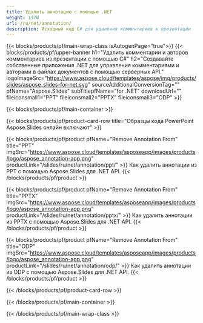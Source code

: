 ```yaml
---
title: Удалить аннотацию с помощью .NET
weight: 1370
url: /ru/net/annotation/
description: Исходный код C# для удаления комментариев к презентации
---
```


{{< blocks/products/pf/main-wrap-class isAutogenPage="true">}}
{{< blocks/products/pf/upper-banner h1="Удалить комментарии и авторов комментариев из презентации с помощью C#" h2="Создавайте собственные приложения .NET для управления комментариями и авторами в файлах документов с помощью серверных API." logoImageSrc="https://www.aspose.cloud/templates/aspose/img/products/slides/aspose_slides-for-net.svg" sourceAdditionalConversionTag="" pfName="Aspose.Slides" subTitlepfName="for .NET" downloadUrl="" fileiconsmall1="PPT" fileiconsmall2="PPTX" fileiconsmall3="ODP" >}}

{{< blocks/products/pf/main-container >}}

{{< blocks/products/pf/product-card-row title="Образцы кода PowerPoint Aspose.Slides онлайн включают" >}}

{{< blocks/products/pf/product pfName="Remove Annotation From" title="РРТ" imgSrc="https://www.aspose.cloud/templates/asposeapp/images/products/logo/aspose_annotation-app.png" productLink="/slides/ru/net/annotation/ppt/" >}}
Как удалить аннотации из PPT с помощью Aspose.Slides для .NET API.
{{< /blocks/products/pf/product >}}

{{< blocks/products/pf/product pfName="Remove Annotation From" title="PPTX" imgSrc="https://www.aspose.cloud/templates/asposeapp/images/products/logo/aspose_annotation-app.png" productLink="/slides/ru/net/annotation/pptx/" >}}
Как удалить аннотации из PPTX с помощью Aspose.Slides для .NET API.
{{< /blocks/products/pf/product >}}

{{< blocks/products/pf/product pfName="Remove Annotation From" title="ODP" imgSrc="https://www.aspose.cloud/templates/asposeapp/images/products/logo/aspose_annotation-app.png" productLink="/slides/ru/net/annotation/odp/" >}}
Как удалить аннотации из ODP с помощью Aspose.Slides для .NET API.
{{< /blocks/products/pf/product >}}

{{< /blocks/products/pf/product-card-row >}}

{{< /blocks/products/pf/main-container >}}
    
{{< /blocks/products/pf/main-wrap-class >}}